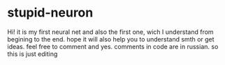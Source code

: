 # stupid-neuron
Hi! it is my first neural net and also the first one, wich I understand from begining to the end. hope it will also help you to understand smth or get ideas. feel free to comment and yes. comments in code are in russian.
so this is just editing
